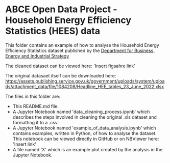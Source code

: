 # ABCE Open Data Project - Household Energy Efficiency Statistics (HEES) data 

This folder contains an example of how to analyse the Household Energy Efficiency Statistics dataset published by the [Department for Business, Energy and Industrial Strategy](https://www.gov.uk/government/organisations/department-for-business-energy-and-industrial-strategy)

The cleaned dataset can be viewed here: 'Insert figsahre link'

The original datasaet itself can be downloaded here: https://assets.publishing.service.gov.uk/government/uploads/system/uploads/attachment_data/file/1084208/Headline_HEE_tables_23_June_2022.xlsx

The files in this folder are:

  * This README.md file. 
  * A Jupyter Notebook named 'data_cleaning_process.ipynb' which describes the steps involved in cleaning the     original .xls dataset and formatting it to a .csv. 
  * A Jupyter Notebook named 'example_of_data_analysis.ipynb' which contains examples, written in Python, of     how to analyse the dataset. This notebook can be viewed directly in GitHub or on NBViewer here: 'Insert
    link'
  * A file named 'X' which is an example plot created by the analysis in the Jupyter Notebook. 
